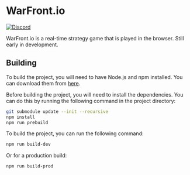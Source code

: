 # WarFront.io

<a href="https://discord.gg/tvgfpeCGaD">![Discord](https://img.shields.io/discord/1085091019265159198?logo=discord&label=discord&color=%235865F2)</a>

WarFront.io is a real-time strategy game that is played in the browser. Still early in development.

## Building

To build the project, you will need to have Node.js and npm installed. You can download them from [here](https://nodejs.org/).

Before building the project, you will need to install the dependencies. You can do this by running the following command in the project directory:

```bash
git submodule update --init --recursive
npm install
npm run prebuild
```

To build the project, you can run the following command:

```bash
npm run build-dev
```

Or for a production build:

```bash
npm run build-prod
```
